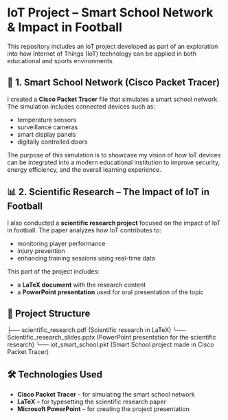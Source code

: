 # IoT Project – Smart School Network & Impact in Football

This repository includes an IoT project developed as part of an exploration into how Internet of Things (IoT) technology can be applied in both educational and sports environments.

## 🔌 1. Smart School Network (Cisco Packet Tracer)

I created a **Cisco Packet Tracer** file that simulates a smart school network. The simulation includes connected devices such as:
- temperature sensors  
- surveillance cameras  
- smart display panels  
- digitally controlled doors  

The purpose of this simulation is to showcase my vision of how IoT devices can be integrated into a modern educational institution to improve security, energy efficiency, and the overall learning experience.

## 📊 2. Scientific Research – The Impact of IoT in Football

I also conducted a **scientific research project** focused on the impact of IoT in football. The paper analyzes how IoT contributes to:
- monitoring player performance  
- injury prevention  
- enhancing training sessions using real-time data  

This part of the project includes:
- a **LaTeX document** with the research content  
- a **PowerPoint presentation** used for oral presentation of the topic  

## 📁 Project Structure
  ├── scientific_research.pdf (Scientific research in LaTeX)
  └── Scientific_research_slides.pptx (PowerPoint presentation for the scientific research)
  └── iot_smart_school.pkt (Smart School project made in Cisco Packet Tracer)


## 🛠️ Technologies Used

- **Cisco Packet Tracer** – for simulating the smart school network  
- **LaTeX** – for typesetting the scientific research paper  
- **Microsoft PowerPoint** – for creating the project presentation

